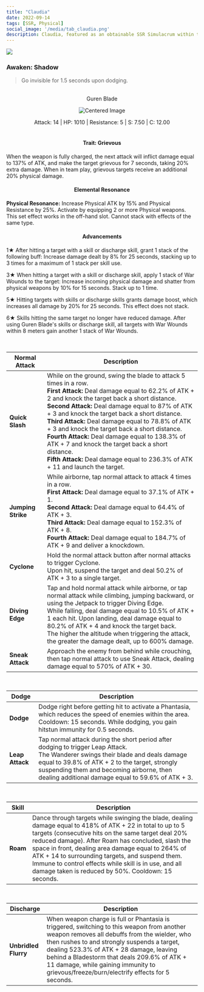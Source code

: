 ```yaml
---
title: "Claudia"
date: 2022-09-14
tags: [SSR, Physical]
social_image: '/media/tab_claudia.png'
description: Claudia, featured as an obtainable SSR Simulacrum within the simulacrum system, associated with the weapon Guren Blade.
---
```

![](https://i.postimg.cc/QMy2ZndX/Simulacrum-Claudia-Awaken.webp)

### Awaken: Shadow
> Go invisible for 1.5 seconds upon dodging.

</br>

<center>
Guren Blade
</center>

<p align="center">
    <img src="https://i.postimg.cc/SRwjvGwR/Icon-Weapon-Guren-Blade.webp" alt="Centered Image">
</p>

<center>
Attack: 14 | HP: 1010 | Resistance: 5 | S: 7.50 | C: 12.00
</center>

</br>

<h4 style="text-align: center;"> Trait: Grievous</h4>

When the weapon is fully charged, the next attack will inflict damage equal to 137% of ATK, and make the target grievous for 7 seconds, taking 20% extra damage. When in team play, grievous targets receive an additional 20% physical damage.

<h4 style="text-align: center;"> Elemental Resonance</h4> 

**Physical Resonance:** Increase Physical ATK by 15% and Physical Resistance by 25%. Activate by equipping 2 or more Physical weapons. This set effect works in the off-hand slot. Cannot stack with effects of the same type.


<h4 style="text-align: center;"> Advancements</h4>

1★ After hitting a target with a skill or discharge skill, grant 1 stack of the following buff: Increase damage dealt by 8% for 25 seconds, stacking up to 3 times for a maximum of 1 stack per skill use.


3★ When hitting a target with a skill or discharge skill, apply 1 stack of War Wounds to the target: Increase incoming physical damage and shatter from physical weapons by 10% for 15 seconds. Stack up to 1 time.


5★ Hitting targets with skills or discharge skills grants damage boost, which increases all damage by 20% for 25 seconds. This effect does not stack.

6★ Skills hitting the same target no longer have reduced damage. After using Guren Blade's skills or discharge skill, all targets with War Wounds within 8 meters gain another 1 stack of War Wounds.

</br>


| Normal Attack | Description |
| --- | --- |
| **Quick Slash** | While on the ground, swing the blade to attack 5 times in a row. </br> **First Attack:** Deal damage equal to 62.2% of ATK + 2 and knock the target back a short distance. </br> **Second Attack:** Deal damage equal to 87% of ATK + 3 and knock the target back a short distance. </br> **Third Attack:** Deal damage equal to 78.8% of ATK + 3 and knock the target back a short distance. </br> **Fourth Attack:** Deal damage equal to 138.3% of ATK + 7 and knock the target back a short distance. </br> **Fifth Attack:** Deal damage equal to 236.3% of ATK + 11 and launch the target. |
| **Jumping Strike** | While airborne, tap normal attack to attack 4 times in a row. </br> **First Attack:** Deal damage equal to 37.1% of ATK + 1. </br> **Second Attack:** Deal damage equal to 64.4% of ATK + 3. </br> **Third Attack:** Deal damage equal to 152.3% of ATK + 8. </br> **Fourth Attack:** Deal damage equal to 184.7% of ATK + 9 and deliver a knockdown. |
| **Cyclone** | Hold the normal attack button after normal attacks to trigger Cyclone.<br>Upon hit, suspend the target and deal 50.2% of ATK + 3 to a single target. |
| **Diving Edge** | Tap and hold normal attack while airborne, or tap normal attack while climbing, jumping backward, or using the Jetpack to trigger Diving Edge.<br>While falling, deal damage equal to 10.5% of ATK + 1 each hit. Upon landing, deal damage equal to 80.2% of ATK + 4 and knock the target back.<br>The higher the altitude when triggering the attack, the greater the damage dealt, up to 600% damage. |
| **Sneak Attack** | Approach the enemy from behind while crouching, then tap normal attack to use Sneak Attack, dealing damage equal to 570% of ATK + 30.


</br>

| Dodge | Description |
| --- | --- |
| **Dodge** | Dodge right before getting hit to activate a Phantasia, which reduces the speed of enemies within the area. Cooldown: 15 seconds. While dodging, you gain hitstun immunity for 0.5 seconds.
| **Leap Attack** | Tap normal attack during the short period after dodging to trigger Leap Attack.<br>The Wanderer swings their blade and deals damage equal to 39.8% of ATK + 2 to the target, strongly suspending them and becoming airborne, then dealing additional damage equal to 59.6% of ATK + 3.

</br>

| Skill | Description |
| --- | --- |
| **Roam** | Dance through targets while swinging the blade, dealing damage equal to 418% of ATK + 22 in total to up to 5 targets (consecutive hits on the same target deal 20% reduced damage). After Roam has concluded, slash the space in front, dealing area damage equal to 264% of ATK + 14 to surrounding targets, and suspend them. Immune to control effects while skill is in use, and all damage taken is reduced by 50%. Cooldown: 15 seconds.


</br>

| Discharge| Description |
| --- | --- |
| **Unbridled Flurry** | When weapon charge is full or Phantasia is triggered, switching to this weapon from another weapon removes all debuffs from the wielder, who then rushes to and strongly suspends a target, dealing 523.3% of ATK + 28 damage, leaving behind a Bladestorm that deals 209.6% of ATK + 11 damage, while gaining immunity to grievous/freeze/burn/electrify effects for 5 seconds.


